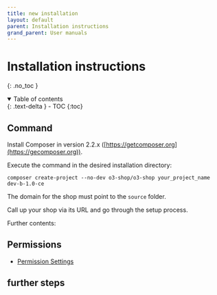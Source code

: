 ```yaml
---
title: new installation 
layout: default
parent: Installation instructions
grand_parent: User manuals
---
```


# Installation instructions
{: .no_toc }

<details open markdown="block">
  <summary>
    Table of contents
  </summary>
  {: .text-delta }
- TOC
{:toc}
</details>

## Command

Install Composer in version 2.2.x ([https://getcomposer.org](https://gecomposer.org)).

Execute the command in the desired installation directory:

```
composer create-project --no-dev o3-shop/o3-shop your_project_name dev-b-1.0-ce
```

The domain for the shop must point to the `source` folder.

Call up your shop via its URL and go through the setup process.

Further contents:

## Permissions
- [Permission Settings](PermissionSettings.md)

## further steps
